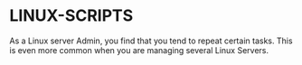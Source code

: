 # LINUX-SCRIPTS
As a Linux server Admin, you find that you tend to repeat certain tasks.  This is even more common when you are managing several Linux Servers.   
